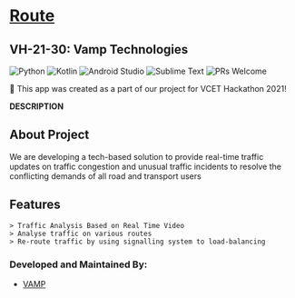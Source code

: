 # [Route](https://github.com/CatalystMonish/VH-21-30-Vamp-Technologies)
## VH-21-30: Vamp Technologies

![Python](https://img.shields.io/badge/language-python-yellow) ![Kotlin](https://img.shields.io/badge/Language-Kotlin-orange.svg) ![Android Studio](https://img.shields.io/badge/IDE-AndroidStudio-brightgreen.svg) ![Sublime Text](https://img.shields.io/badge/IDE-Sublime%20Text-blue) ![PRs Welcome](https://img.shields.io/badge/PullRequests-welcome-pink.svg)

:loudspeaker: This app was created as a part of our project for VCET Hackathon 2021!

**DESCRIPTION**

## About Project
We are developing a tech-based solution to provide real-time traffic updates on traffic congestion and unusual traffic incidents to resolve the conflicting demands of all road and transport users

## Features

```
> Traffic Analysis Based on Real Time Video
> Analyse traffic on various routes
> Re-route traffic by using signalling system to load-balancing
```

### Developed and Maintained By:
* [VAMP](https://github.com/CatalystMonish)
